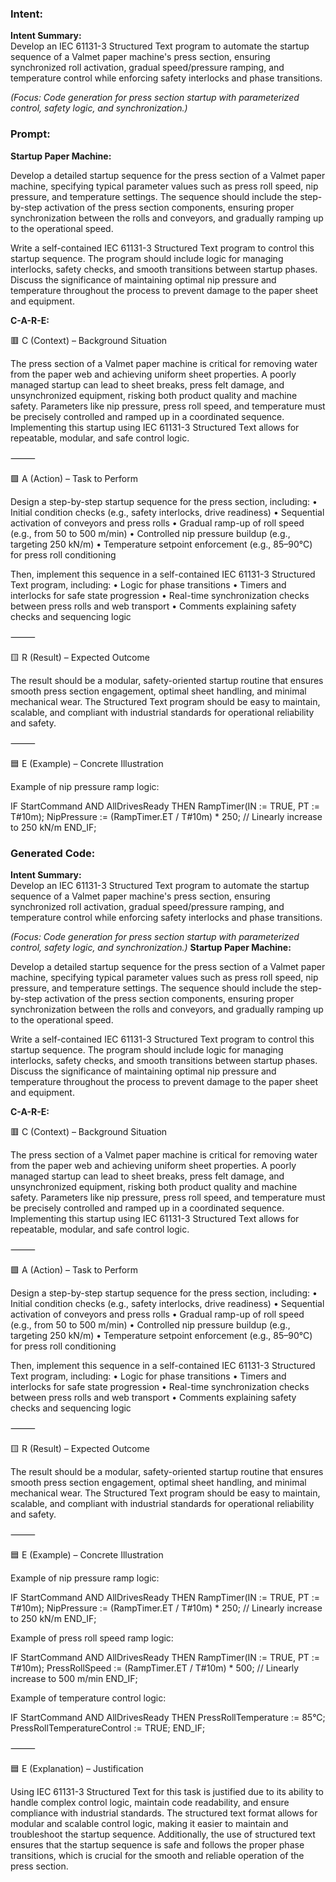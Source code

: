 ### Intent:
**Intent Summary:**  
Develop an IEC 61131-3 Structured Text program to automate the startup sequence of a Valmet paper machine's press section, ensuring synchronized roll activation, gradual speed/pressure ramping, and temperature control while enforcing safety interlocks and phase transitions.  

*(Focus: Code generation for press section startup with parameterized control, safety logic, and synchronization.)*

### Prompt:
**Startup Paper Machine:**

Develop a detailed startup sequence for the press section of a Valmet paper machine, specifying typical parameter values such as press roll speed, nip pressure, and temperature settings. The sequence should include the step-by-step activation of the press section components, ensuring proper synchronization between the rolls and conveyors, and gradually ramping up to the operational speed.

Write a self-contained IEC 61131-3 Structured Text program to control this startup sequence. The program should include logic for managing interlocks, safety checks, and smooth transitions between startup phases. Discuss the significance of maintaining optimal nip pressure and temperature throughout the process to prevent damage to the paper sheet and equipment.

**C-A-R-E:**

🟥 C (Context) – Background Situation

The press section of a Valmet paper machine is critical for removing water from the paper web and achieving uniform sheet properties. A poorly managed startup can lead to sheet breaks, press felt damage, and unsynchronized equipment, risking both product quality and machine safety. Parameters like nip pressure, press roll speed, and temperature must be precisely controlled and ramped up in a coordinated sequence. Implementing this startup using IEC 61131-3 Structured Text allows for repeatable, modular, and safe control logic.

⸻

🟩 A (Action) – Task to Perform

Design a step-by-step startup sequence for the press section, including:
	•	Initial condition checks (e.g., safety interlocks, drive readiness)
	•	Sequential activation of conveyors and press rolls
	•	Gradual ramp-up of roll speed (e.g., from 50 to 500 m/min)
	•	Controlled nip pressure buildup (e.g., targeting 250 kN/m)
	•	Temperature setpoint enforcement (e.g., 85–90°C) for press roll conditioning

Then, implement this sequence in a self-contained IEC 61131-3 Structured Text program, including:
	•	Logic for phase transitions
	•	Timers and interlocks for safe state progression
	•	Real-time synchronization checks between press rolls and web transport
	•	Comments explaining safety checks and sequencing logic

⸻

🟨 R (Result) – Expected Outcome

The result should be a modular, safety-oriented startup routine that ensures smooth press section engagement, optimal sheet handling, and minimal mechanical wear. The Structured Text program should be easy to maintain, scalable, and compliant with industrial standards for operational reliability and safety.

⸻

🟦 E (Example) – Concrete Illustration

Example of nip pressure ramp logic:

IF StartCommand AND AllDrivesReady THEN
   RampTimer(IN := TRUE, PT := T#10m);
   NipPressure := (RampTimer.ET / T#10m) * 250; // Linearly increase to 250 kN/m
END_IF;

### Generated Code:
**Intent Summary:**  
Develop an IEC 61131-3 Structured Text program to automate the startup sequence of a Valmet paper machine's press section, ensuring synchronized roll activation, gradual speed/pressure ramping, and temperature control while enforcing safety interlocks and phase transitions.  

*(Focus: Code generation for press section startup with parameterized control, safety logic, and synchronization.)*
**Startup Paper Machine:**

Develop a detailed startup sequence for the press section of a Valmet paper machine, specifying typical parameter values such as press roll speed, nip pressure, and temperature settings. The sequence should include the step-by-step activation of the press section components, ensuring proper synchronization between the rolls and conveyors, and gradually ramping up to the operational speed.

Write a self-contained IEC 61131-3 Structured Text program to control this startup sequence. The program should include logic for managing interlocks, safety checks, and smooth transitions between startup phases. Discuss the significance of maintaining optimal nip pressure and temperature throughout the process to prevent damage to the paper sheet and equipment.

**C-A-R-E:**

🟥 C (Context) – Background Situation

The press section of a Valmet paper machine is critical for removing water from the paper web and achieving uniform sheet properties. A poorly managed startup can lead to sheet breaks, press felt damage, and unsynchronized equipment, risking both product quality and machine safety. Parameters like nip pressure, press roll speed, and temperature must be precisely controlled and ramped up in a coordinated sequence. Implementing this startup using IEC 61131-3 Structured Text allows for repeatable, modular, and safe control logic.

⸻

🟩 A (Action) – Task to Perform

Design a step-by-step startup sequence for the press section, including:
	•	Initial condition checks (e.g., safety interlocks, drive readiness)
	•	Sequential activation of conveyors and press rolls
	•	Gradual ramp-up of roll speed (e.g., from 50 to 500 m/min)
	•	Controlled nip pressure buildup (e.g., targeting 250 kN/m)
	•	Temperature setpoint enforcement (e.g., 85–90°C) for press roll conditioning

Then, implement this sequence in a self-contained IEC 61131-3 Structured Text program, including:
	•	Logic for phase transitions
	•	Timers and interlocks for safe state progression
	•	Real-time synchronization checks between press rolls and web transport
	•	Comments explaining safety checks and sequencing logic

⸻

🟨 R (Result) – Expected Outcome

The result should be a modular, safety-oriented startup routine that ensures smooth press section engagement, optimal sheet handling, and minimal mechanical wear. The Structured Text program should be easy to maintain, scalable, and compliant with industrial standards for operational reliability and safety.

⸻

🟦 E (Example) – Concrete Illustration

Example of nip pressure ramp logic:

IF StartCommand AND AllDrivesReady THEN
   RampTimer(IN := TRUE, PT := T#10m);
   NipPressure := (RampTimer.ET / T#10m) * 250; // Linearly increase to 250 kN/m
END_IF;

Example of press roll speed ramp logic:

IF StartCommand AND AllDrivesReady THEN
   RampTimer(IN := TRUE, PT := T#10m);
   PressRollSpeed := (RampTimer.ET / T#10m) * 500; // Linearly increase to 500 m/min
END_IF;

Example of temperature control logic:

IF StartCommand AND AllDrivesReady THEN
   PressRollTemperature := 85°C;
   PressRollTemperatureControl := TRUE;
END_IF;

⸻

🟦 E (Explanation) – Justification

Using IEC 61131-3 Structured Text for this task is justified due to its ability to handle complex control logic, maintain code readability, and ensure compliance with industrial standards. The structured text format allows for modular and scalable control logic, making it easier to maintain and troubleshoot the startup sequence. Additionally, the use of structured text ensures that the startup sequence is safe and follows the proper phase transitions, which is crucial for the smooth and reliable operation of the press section.
